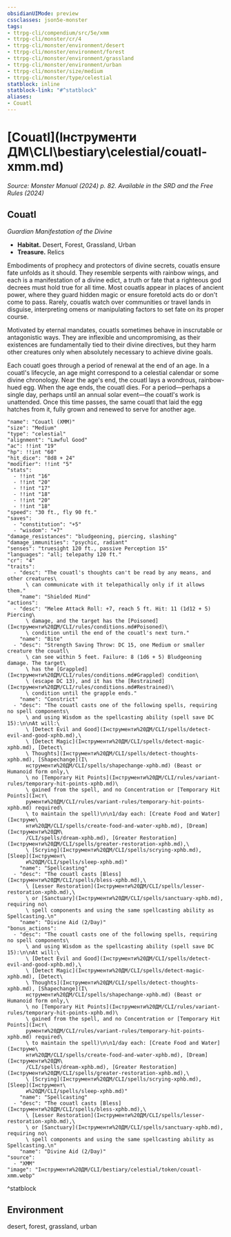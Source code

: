 ```yaml
---
obsidianUIMode: preview
cssclasses: json5e-monster
tags:
- ttrpg-cli/compendium/src/5e/xmm
- ttrpg-cli/monster/cr/4
- ttrpg-cli/monster/environment/desert
- ttrpg-cli/monster/environment/forest
- ttrpg-cli/monster/environment/grassland
- ttrpg-cli/monster/environment/urban
- ttrpg-cli/monster/size/medium
- ttrpg-cli/monster/type/celestial
statblock: inline
statblock-link: "#^statblock"
aliases:
- Couatl
---
```

# [Couatl](Інструменти ДМ\CLI\bestiary\celestial/couatl-xmm.md)
*Source: Monster Manual (2024) p. 82. Available in the <span title='Systems Reference Document (5.2)'>SRD</span> and the Free Rules (2024)*  

## Couatl

*Guardian Manifestation of the Divine*

- **Habitat.** Desert, Forest, Grassland, Urban  
- **Treasure.** Relics  

Embodiments of prophecy and protectors of divine secrets, couatls ensure fate unfolds as it should. They resemble serpents with rainbow wings, and each is a manifestation of a divine edict, a truth or fate that a righteous god decrees must hold true for all time. Most couatls appear in places of ancient power, where they guard hidden magic or ensure foretold acts do or don't come to pass. Rarely, couatls watch over communities or travel lands in disguise, interpreting omens or manipulating factors to set fate on its proper course.

Motivated by eternal mandates, couatls sometimes behave in inscrutable or antagonistic ways. They are inflexible and uncompromising, as their existences are fundamentally tied to their divine directives, but they harm other creatures only when absolutely necessary to achieve divine goals.

Each couatl goes through a period of renewal at the end of an age. In a couatl's lifecycle, an age might correspond to a celestial calendar or some divine chronology. Near the age's end, the couatl lays a wondrous, rainbow-hued egg. When the age ends, the couatl dies. For a period—perhaps a single day, perhaps until an annual solar event—the couatl's work is unattended. Once this time passes, the same couatl that laid the egg hatches from it, fully grown and renewed to serve for another age.

```statblock
"name": "Couatl (XMM)"
"size": "Medium"
"type": "celestial"
"alignment": "Lawful Good"
"ac": !!int "19"
"hp": !!int "60"
"hit_dice": "8d8 + 24"
"modifier": !!int "5"
"stats":
  - !!int "16"
  - !!int "20"
  - !!int "17"
  - !!int "18"
  - !!int "20"
  - !!int "18"
"speed": "30 ft., fly 90 ft."
"saves":
  - "constitution": "+5"
  - "wisdom": "+7"
"damage_resistances": "bludgeoning, piercing, slashing"
"damage_immunities": "psychic, radiant"
"senses": "truesight 120 ft., passive Perception 15"
"languages": "all; telepathy 120 ft."
"cr": "4"
"traits":
  - "desc": "The couatl's thoughts can't be read by any means, and other creatures\
      \ can communicate with it telepathically only if it allows them."
    "name": "Shielded Mind"
"actions":
  - "desc": "Melee Attack Roll: +7, reach 5 ft. Hit: 11 (1d12 + 5) Piercing\
      \ damage, and the target has the [Poisoned](Інструменти%20ДМ/CLI/rules/conditions.md#Poisoned)\
      \ condition until the end of the couatl's next turn."
    "name": "Bite"
  - "desc": "Strength Saving Throw: DC 15, one Medium or smaller creature the couatl\
      \ can see within 5 feet. Failure: 8 (1d6 + 5) Bludgeoning damage. The target\
      \ has the [Grappled](Інструменти%20ДМ/CLI/rules/conditions.md#Grappled) condition\
      \ (escape DC 13), and it has the [Restrained](Інструменти%20ДМ/CLI/rules/conditions.md#Restrained)\
      \ condition until the grapple ends."
    "name": "Constrict"
  - "desc": "The couatl casts one of the following spells, requiring no spell components\
      \ and using Wisdom as the spellcasting ability (spell save DC 15):\n\nAt will:\
      \ [Detect Evil and Good](Інструменти%20ДМ/CLI/spells/detect-evil-and-good-xphb.md),\
      \ [Detect Magic](Інструменти%20ДМ/CLI/spells/detect-magic-xphb.md), [Detect\
      \ Thoughts](Інструменти%20ДМ/CLI/spells/detect-thoughts-xphb.md), [Shapechange](І\
      нструменти%20ДМ/CLI/spells/shapechange-xphb.md) (Beast or Humanoid form only,\
      \ no [Temporary Hit Points](Інструменти%20ДМ/CLI/rules/variant-rules/temporary-hit-points-xphb.md)\
      \ gained from the spell, and no Concentration or [Temporary Hit Points](Інст\
      рументи%20ДМ/CLI/rules/variant-rules/temporary-hit-points-xphb.md) required\
      \ to maintain the spell)\n\n1/day each: [Create Food and Water](Інструме\
      нти%20ДМ/CLI/spells/create-food-and-water-xphb.md), [Dream](Інструменти%20ДМ\
      /CLI/spells/dream-xphb.md), [Greater Restoration](Інструменти%20ДМ/CLI/spells/greater-restoration-xphb.md),\
      \ [Scrying](Інструменти%20ДМ/CLI/spells/scrying-xphb.md), [Sleep](Інструмент\
      и%20ДМ/CLI/spells/sleep-xphb.md)"
    "name": "Spellcasting"
  - "desc": "The couatl casts [Bless](Інструменти%20ДМ/CLI/spells/bless-xphb.md),\
      \ [Lesser Restoration](Інструменти%20ДМ/CLI/spells/lesser-restoration-xphb.md),\
      \ or [Sanctuary](Інструменти%20ДМ/CLI/spells/sanctuary-xphb.md), requiring no\
      \ spell components and using the same spellcasting ability as Spellcasting.\n"
    "name": "Divine Aid (2/Day)"
"bonus_actions":
  - "desc": "The couatl casts one of the following spells, requiring no spell components\
      \ and using Wisdom as the spellcasting ability (spell save DC 15):\n\nAt will:\
      \ [Detect Evil and Good](Інструменти%20ДМ/CLI/spells/detect-evil-and-good-xphb.md),\
      \ [Detect Magic](Інструменти%20ДМ/CLI/spells/detect-magic-xphb.md), [Detect\
      \ Thoughts](Інструменти%20ДМ/CLI/spells/detect-thoughts-xphb.md), [Shapechange](І\
      нструменти%20ДМ/CLI/spells/shapechange-xphb.md) (Beast or Humanoid form only,\
      \ no [Temporary Hit Points](Інструменти%20ДМ/CLI/rules/variant-rules/temporary-hit-points-xphb.md)\
      \ gained from the spell, and no Concentration or [Temporary Hit Points](Інст\
      рументи%20ДМ/CLI/rules/variant-rules/temporary-hit-points-xphb.md) required\
      \ to maintain the spell)\n\n1/day each: [Create Food and Water](Інструме\
      нти%20ДМ/CLI/spells/create-food-and-water-xphb.md), [Dream](Інструменти%20ДМ\
      /CLI/spells/dream-xphb.md), [Greater Restoration](Інструменти%20ДМ/CLI/spells/greater-restoration-xphb.md),\
      \ [Scrying](Інструменти%20ДМ/CLI/spells/scrying-xphb.md), [Sleep](Інструмент\
      и%20ДМ/CLI/spells/sleep-xphb.md)"
    "name": "Spellcasting"
  - "desc": "The couatl casts [Bless](Інструменти%20ДМ/CLI/spells/bless-xphb.md),\
      \ [Lesser Restoration](Інструменти%20ДМ/CLI/spells/lesser-restoration-xphb.md),\
      \ or [Sanctuary](Інструменти%20ДМ/CLI/spells/sanctuary-xphb.md), requiring no\
      \ spell components and using the same spellcasting ability as Spellcasting.\n"
    "name": "Divine Aid (2/Day)"
"source":
  - "XMM"
"image": "Інструменти%20ДМ/CLI/bestiary/celestial/token/couatl-xmm.webp"
```
^statblock

## Environment

desert, forest, grassland, urban